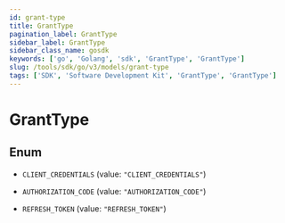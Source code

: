 ```yaml
---
id: grant-type
title: GrantType
pagination_label: GrantType
sidebar_label: GrantType
sidebar_class_name: gosdk
keywords: ['go', 'Golang', 'sdk', 'GrantType', 'GrantType']
slug: /tools/sdk/go/v3/models/grant-type
tags: ['SDK', 'Software Development Kit', 'GrantType', 'GrantType']
---
```


# GrantType

## Enum

- `CLIENT_CREDENTIALS` (value: `"CLIENT_CREDENTIALS"`)

- `AUTHORIZATION_CODE` (value: `"AUTHORIZATION_CODE"`)

- `REFRESH_TOKEN` (value: `"REFRESH_TOKEN"`)
